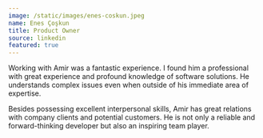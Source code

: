 ```yaml
---
image: /static/images/enes-coskun.jpeg
name: Enes Çoşkun
title: Product Owner
source: linkedin
featured: true
---
```


Working with Amir was a fantastic experience. I found him a professional with great experience and profound knowledge of software solutions. He understands complex issues even when outside of his immediate area of expertise.

Besides possessing excellent interpersonal skills, Amir has great relations with company clients and potential customers. He is not only a reliable and forward-thinking developer but also an inspiring team player.
